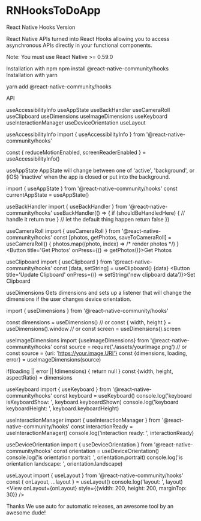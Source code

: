 # RNHooksToDoApp

React Native Hooks Version

React Native APIs turned into React Hooks allowing you to access asynchronous APIs directly in your functional components.

Note: You must use React Native >= 0.59.0

Installation with npm
npm install @react-native-community/hooks
Installation with yarn

yarn add @react-native-community/hooks

API

useAccessibilityInfo
useAppState
useBackHandler
useCameraRoll
useClipboard
useDimensions
useImageDimensions
useKeyboard
useInteractionManager
useDeviceOrientation
useLayout



useAccessibilityInfo
import { useAccessibilityInfo } from '@react-native-community/hooks'

const { reduceMotionEnabled, screenReaderEnabled } = useAccessibilityInfo()

useAppState
AppState will change between one of 'active', 'background', or (iOS) 'inactive' when the app is closed or put into the background.

import { useAppState } from '@react-native-community/hooks'
const currentAppState = useAppState()

useBackHandler
import { useBackHandler } from '@react-native-community/hooks'
useBackHandler(() => {
  if (shouldBeHandledHere) {
    // handle it
    return true
  }
  // let the default thing happen
  return false
})

useCameraRoll
import { useCameraRoll } from '@react-native-community/hooks'
const [photos, getPhotos, saveToCameraRoll] = useCameraRoll()
{
  photos.map((photo, index) => /* render photos */)
}
<Button title='Get Photos' onPress={() => getPhotos()}>Get Photos</Button>


useClipboard
import { useClipboard } from '@react-native-community/hooks'
const [data, setString] = useClipboard()
<Text>{data}</Text>
<Button title='Update Clipboard' onPress={() => setString('new clipboard data')}>Set Clipboard</Button>


useDimensions
Gets dimensions and sets up a listener that will change the dimensions if the user changes device orientation.

import { useDimensions } from '@react-native-community/hooks'

const dimensions = useDimensions()
// or
const { width, height } = useDimensions().window
// or
const screen = useDimensions().screen


useImageDimensions
import {useImageDimensions} from '@react-native-community/hooks'
const source = require('./assets/yourImage.png')
// or
const source = {uri: 'https://your.image.URI'}
const {dimensions, loading, error} = useImageDimensions(source)

if(loading || error || !dimensions) {
  return null
}
const {width, height, aspectRatio} = dimensions


useKeyboard
import { useKeyboard } from '@react-native-community/hooks'
const keyboard = useKeyboard()
console.log('keyboard isKeyboardShow: ', keyboard.keyboardShown)
console.log('keyboard keyboardHeight: ', keyboard.keyboardHeight)


useInteractionManager
import { useInteractionManager } from '@react-native-community/hooks'
const interactionReady = useInteractionManager()
console.log('interaction ready: ', interactionReady)

useDeviceOrientation
import { useDeviceOrientation } from '@react-native-community/hooks'
const orientation = useDeviceOrientation()
console.log('is orientation portrait: ', orientation.portrait)
console.log('is orientation landscape: ', orientation.landscape)

useLayout
import { useLayout } from '@react-native-community/hooks'
const { onLayout, ...layout } = useLayout()
console.log('layout: ', layout)
<View onLayout={onLayout} style={{width: 200, height: 200, marginTop: 30}} />


Thanks
We use auto for automatic releases, an awesome tool by an awesome dude!
